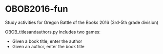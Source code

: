 # OBOB2016-fun
Study activities for Oregon Battle of the Books 2016 (3rd-5th grade division)


OBOB_titlesandauthors.py includes two games:<br>
+ Given a book title, enter the author
+ Given an author, enter the book title
